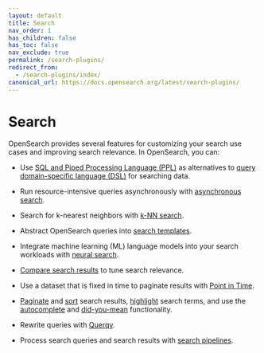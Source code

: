 ```yaml
---
layout: default
title: Search
nav_order: 1
has_children: false
has_toc: false
nav_exclude: true
permalink: /search-plugins/
redirect_from:
  - /search-plugins/index/
canonical_url: https://docs.opensearch.org/latest/search-plugins/
---
```


# Search

OpenSearch provides several features for customizing your search use cases and improving search relevance. In OpenSearch, you can:

- Use [SQL and Piped Processing Language (PPL)]({{site.url}}{{site.baseurl}}/search-plugins/sql/index/) as alternatives to [query domain-specific language (DSL)]({{site.url}}{{site.baseurl}}/query-dsl/index/) for searching data.

- Run resource-intensive queries asynchronously with [asynchronous search]({{site.url}}{{site.baseurl}}/search-plugins/async/).

- Search for k-nearest neighbors with [k-NN search]({{site.url}}{{site.baseurl}}/search-plugins/knn/).

- Abstract OpenSearch queries into [search templates]({{site.url}}{{site.baseurl}}/search-plugins/search-template/).

- Integrate machine learning (ML) language models into your search workloads with [neural search]({{site.url}}{{site.baseurl}}/search-plugins/neural-search/).

- [Compare search results]({{site.url}}{{site.baseurl}}/search-plugins/search-relevance/) to tune search relevance.

- Use a dataset that is fixed in time to paginate results with [Point in Time]({{site.url}}{{site.baseurl}}/search-plugins/point-in-time/).

- [Paginate]({{site.url}}{{site.baseurl}}/search-plugins/searching-data/paginate/) and [sort]({{site.url}}{{site.baseurl}}/search-plugins/searching-data/sort/) search results, [highlight]({{site.url}}{{site.baseurl}}/search-plugins/searching-data/highlight/) search terms, and use the [autocomplete]({{site.url}}{{site.baseurl}}/search-plugins/searching-data/autocomplete/) and [did-you-mean]({{site.url}}{{site.baseurl}}/search-plugins/searching-data/did-you-mean/) functionality.

- Rewrite queries with [Querqy]({{site.url}}{{site.baseurl}}/search-plugins/querqy/).

- Process search queries and search results with [search pipelines]({{site.url}}{{site.baseurl}}/search-plugins/search-pipelines/index/).
